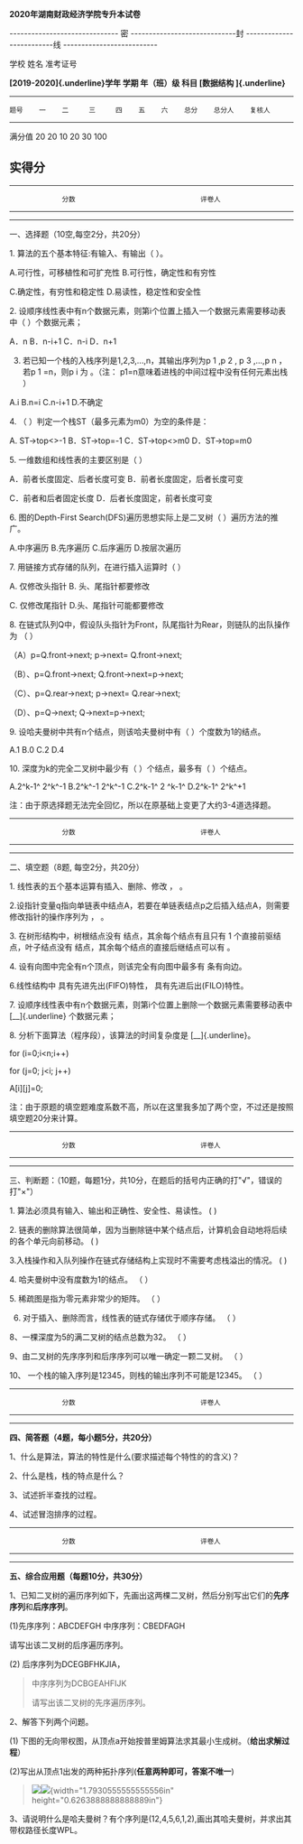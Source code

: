 **2020年湖南财政经济学院专升本试卷**

\-\-\-\-\-\-\-\-\-\-\-\-\-\-\-\-\-\-\-\-\-\-\-\-\-\-\-\-\-- 密
\-\-\-\-\-\-\-\-\-\-\-\-\-\-\-\-\-\-\-\-\-\-\-\-\-\-\-\--封
\-\-\-\-\-\-\-\-\-\-\-\-\-\-\-\-\-\-\-\-\-\-\-\--线
\-\-\-\-\-\-\-\-\-\-\-\-\-\-\-\-\-\-\-\-\-\-\-\-\--

学校 姓名 准考证号

**[2019-2020]{.underline}学年 学期 年（班）级 科目 [数据结构
]{.underline}**

  --------------------------------------------------------------------------
    题号    一    二     三     四    五    六    总分    总分人    复核人
  -------- ---- ------ ------ ------ ----- ----- ------- --------- ---------
   满分值   20    20     10     20    30           100             

   实得分                                                          
  --------------------------------------------------------------------------

  -----------------------------------------------------------------------
                 分数                               评卷人
  ---------------------------------- ------------------------------------
                                     

  -----------------------------------------------------------------------

一、选择题（10空,每空2分，共20分）

1\. 算法的五个基本特征:有输入、有输出（ ）。

A.可行性，可移植性和可扩充性 B.可行性，确定性和有穷性

C.确定性，有穷性和稳定性 D.易读性，稳定性和安全性

2\.
设顺序线性表中有n个数据元素，则第i个位置上插入一个数据元素需要移动表中（
）个数据元素；

A．n B．n-i+1 C．n-i D．n+1

3.  若已知一个栈的入栈序列是1,2,3,...,n，其输出序列为p 1 ,p 2 , p 3
    ,...,p n ，若p 1 =n，则p i 为 。（注：
    p1=n意味着进栈的中间过程中没有任何元素出栈 ）

A.i B.n=i C.n-i+1 D.不确定

4\. （ ）判定一个栈ST（最多元素为m0）为空的条件是：

A. ST-\>top\<\>-1 B．ST-\>top=-1 C．ST-\>top\<\>m0 D．ST-\>top=m0

5\. 一维数组和线性表的主要区别是（ ）

A．前者长度固定、后者长度可变 B．前者长度固定，后者长度可变

C．前者和后者固定长度 D．后者长度固定，前者长度可变

6\. 图的Depth-First Search(DFS)遍历思想实际上是二叉树（
）遍历方法的推广。

A.中序遍历 B.先序遍历 C.后序遍历 D.按层次遍历

7\. 用链接方式存储的队列，在进行插入运算时（ ）

A. 仅修改头指针 B. 头、尾指针都要修改

C. 仅修改尾指针 D.头、尾指针可能都要修改

8\.
在链式队列Q中，假设队头指针为Front，队尾指针为Rear，则链队的出队操作为
（ ）

（A）p=Q.front-\>next; p-\>next= Q.front-\>next;

（B）、p=Q.front-\>next; Q.front-\>next=p-\>next;

（C）、p=Q.rear-\>next; p-\>next= Q.rear-\>next;

（D）、p=Q-\>next; Q-\>next=p-\>next;

9\. 设哈夫曼树中共有n个结点，则该哈夫曼树中有（ ）个度数为1的结点。

A.1 B.0 C.2 D.4

10\. 深度为k的完全二叉树中最少有（ ）个结点，最多有（ ）个结点。

A.2^k-1^ 2^k^-1 B.2^k^-1 2^k^-1 C.2^k-1^ 2 ^k-1^ D.2^k-1^ 2^k^+1

注：由于原选择题无法完全回忆，所以在原基础上变更了大约3-4道选择题。

  -----------------------------------------------------------------------
                 分数                               评卷人
  ---------------------------------- ------------------------------------
                                     

  -----------------------------------------------------------------------

二、填空题（8题, 每空2分，共20分）

1\. 线性表的五个基本运算有插入、删除、修改 ， 。

2.设指针变量q指向单链表中结点A，若要在单链表结点p之后插入结点A，则需要修改指针的操作序列为
， 。

3\. 在树形结构中，树根结点没有 结点，其余每个结点有且只有 1
个直接前驱结点，叶子结点没有 结点，其余每个结点的直接后继结点可以有 。

4\. 设有向图中完全有n个顶点，则该完全有向图中最多有 条有向边。

6.线性结构中 具有先进先出(FIFO)特性， 具有先进后出(FILO)特性。

7\.
设顺序线性表中有n个数据元素，则第i个位置上删除一个数据元素需要移动表中
[\_\_]{.underline} 个数据元素；

8\. 分析下面算法（程序段），该算法的时间复杂度是 [\_\_]{.underline}。

for (i=0;i\<n;i++)

for (j=0; j\<i; j++)

A\[i\]\[j\]=0;

注：由于原题的填空题难度系数不高，所以在这里我多加了两个空，不过还是按照填空题20分来计算。

  -----------------------------------------------------------------------
                 分数                               评卷人
  ---------------------------------- ------------------------------------
                                     

  -----------------------------------------------------------------------

三、判断题：（10题，每题1分，共10分，在题后的括号内正确的打"√"，错误的打"×"）

1\. 算法必须具有输入、输出和正确性、安全性、易读性。 ( )

2\.
链表的删除算法很简单，因为当删除链中某个结点后，计算机会自动地将后续的各个单元向前移动。
( )

3.入栈操作和入队列操作在链式存储结构上实现时不需要考虑栈溢出的情况。 ( )

4\. 哈夫曼树中没有度数为1的结点。 （ ）

5\. 稀疏图是指为零元素非常少的矩阵。 （ ）

6.  对于插入、删除而言，线性表的链式存储优于顺序存储。 （ ）

8、一棵深度为5的满二叉树的结点总数为32。 （ ）

9、由二叉树的先序序列和后序序列可以唯一确定一颗二叉树。 （ ）

10、 一个栈的输入序列是12345，则栈的输出序列不可能是12345。 （ ）

  -----------------------------------------------------------------------
                 分数                               评卷人
  ---------------------------------- ------------------------------------
                                     

  -----------------------------------------------------------------------

**四、简答题（4题，每小题5分，共20分）**

1、什么是算法，算法的特性是什么(要求描述每个特性的的含义)？

2、什么是栈，栈的特点是什么？

3、试述折半查找的过程。

4、试述冒泡排序的过程。

  -----------------------------------------------------------------------
                 分数                               评卷人
  ---------------------------------- ------------------------------------
                                     

  -----------------------------------------------------------------------

**五、综合应用题（每题10分，共30分）**

1、已知二叉树的遍历序列如下，先画出这两棵二叉树，然后分别写出它们的**先序序列**和**后序序列**。

(1)先序序列：ABCDEFGH 中序序列：CBEDFAGH

请写出该二叉树的后序遍历序列。

\(2\) 后序序列为DCEGBFHKJIA，

> 中序序列为DCBGEAHFIJK
>
> 请写出该二叉树的先序遍历序列。

2、解答下列两个问题。

\(1\)
下图的无向带权图，从顶点a开始按普里姆算法求其最小生成树。（**给出求解过程**）

(2)写出从顶点1出发的两种拓扑序列(**任意两种即可，答案不唯一**)

> ![](media/image1.png)![](media/image2.emf){width="1.7930555555555556in"
> height="0.6263888888888889in"}

3、请说明什么是哈夫曼树？有个序列是(12,4,5,6,1,2),画出其哈夫曼树，并求出其带权路径长度WPL。
